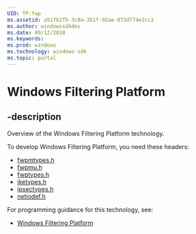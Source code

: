```yaml
---
UID: TP:fwp
ms.assetid: a51f62fb-3c8a-3b1f-92ae-873df74e2cc2
ms.author: windowssdkdev
ms.date: 09/12/2018
ms.keywords: 
ms.prod: windows
ms.technology: windows-sdk
ms.topic: portal
---
```


# Windows Filtering Platform

## -description

Overview of the Windows Filtering Platform technology.

To develop Windows Filtering Platform, you need these headers:

 * [fwpmtypes.h](../fwpmtypes/index.md)
 * [fwpmu.h](../fwpmu/index.md)
 * [fwptypes.h](../fwptypes/index.md)
 * [iketypes.h](../iketypes/index.md)
 * [ipsectypes.h](../ipsectypes/index.md)
 * [netiodef.h](../netiodef/index.md)

For programming guidance for this technology, see:
* [Windows Filtering Platform](/windows/desktop/fwp)


